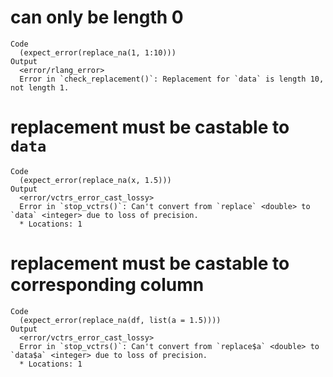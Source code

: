 # can only be length 0

    Code
      (expect_error(replace_na(1, 1:10)))
    Output
      <error/rlang_error>
      Error in `check_replacement()`: Replacement for `data` is length 10, not length 1.

# replacement must be castable to `data`

    Code
      (expect_error(replace_na(x, 1.5)))
    Output
      <error/vctrs_error_cast_lossy>
      Error in `stop_vctrs()`: Can't convert from `replace` <double> to `data` <integer> due to loss of precision.
      * Locations: 1

# replacement must be castable to corresponding column

    Code
      (expect_error(replace_na(df, list(a = 1.5))))
    Output
      <error/vctrs_error_cast_lossy>
      Error in `stop_vctrs()`: Can't convert from `replace$a` <double> to `data$a` <integer> due to loss of precision.
      * Locations: 1

